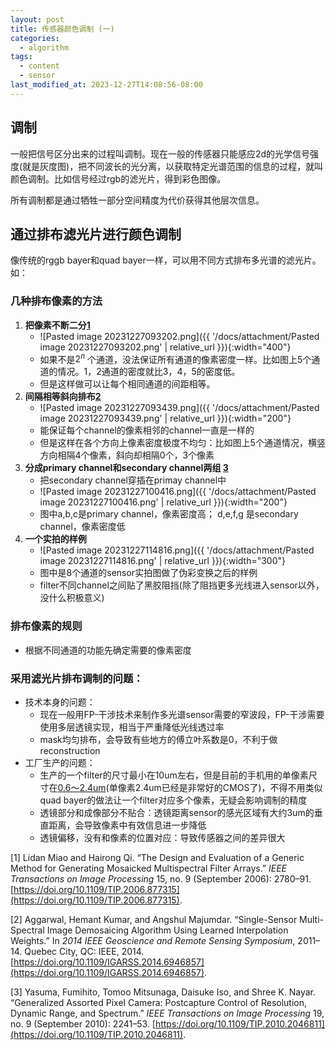 ```yaml
---
layout: post
title: 传感器颜色调制 (一)
categories:
  - algorithm
tags:
  - content
  - sensor
last_modified_at: 2023-12-27T14:08:56-08:00
---
```

## 调制

一般把信号区分出来的过程叫调制。现在一般的传感器只能感应2d的光学信号强度(就是灰度图)，把不同波长的光分离，以获取特定光谱范围的信息的过程，就叫颜色调制。比如信号经过rgb的滤光片，得到彩色图像。

所有调制都是通过牺牲一部分空间精度为代价获得其他层次信息。

## 通过排布滤光片进行颜色调制

像传统的rggb bayer和quad bayer一样，可以用不同方式排布多光谱的滤光片。如：
### 几种排布像素的方法

1. **把像素不断二分[1](#ref)** 
	- ![Pasted image 20231227093202.png]({{ '/docs/attachment/Pasted image 20231227093202.png' | relative_url }}){:width="400"}  
	- 如果不是$2^n$ 个通道，没法保证所有通道的像素密度一样。比如图上5个通道的情况。1，2通道的密度就比3，4，5的密度低。
	- 但是这样做可以让每个相同通道的间距相等。
2. **间隔相等斜向排布[2](#ref)**  
	- ![Pasted image 20231227093439.png]({{ '/docs/attachment/Pasted image 20231227093439.png' | relative_url }}){:width="200"} 
	- 能保证每个channel的像素相邻的channel一直是一样的
	- 但是这样在各个方向上像素密度极度不均匀：比如图上5个通道情况，横竖方向相隔4个像素，斜向却相隔0个，3个像素
3. **分成primary channel和secondary channel两组 [3](#ref)**
	- 把secondary channel穿插在primay channel中
	-  ![Pasted image 20231227100416.png]({{ '/docs/attachment/Pasted image 20231227100416.png' | relative_url }}){:width="200"}
	- 图中a,b,c是primary channel，像素密度高； d,e,f,g 是secondary channel，像素密度低
4.  **一个实拍的样例**
	- ![Pasted image 20231227114816.png]({{ '/docs/attachment/Pasted image 20231227114816.png' | relative_url }}){:width="300"} 
	- 图中是8个通道的sensor实拍图做了伪彩变换之后的样例
	- filter不同channel之间贴了黑胶阻挡(除了阻挡更多光线进入sensor以外，没什么积极意义)

### 排布像素的规则

- 根据不同通道的功能先确定需要的像素密度
### 采用滤光片排布调制的问题：

- 技术本身的问题：
	- 现在一般用FP-干涉技术来制作多光谱sensor需要的窄波段，FP-干涉需要使用多层透镜实现，相当于严重降低光线透过率
	- mask均匀排布，会导致有些地方的傅立叶系数是0，不利于做reconstruction
- 工厂生产的问题：
	- 生产的一个filter的尺寸最小在10um左右，但是目前的手机用的单像素尺寸在[0.6～2.4um][像素尺寸](单像素2.4um已经是非常好的CMOS了)，不得不用类似quad bayer的做法让一个filter对应多个像素，无疑会影响调制的精度
	- 透镜部分和成像部分不贴合：透镜距离sensor的感光区域有大约3um的垂直距离，会导致像素中有效信息进一步降低
	- 透镜偏移，没有和像素的位置对应：导致传感器之间的差异很大




[像素尺寸]: https://www.igao7.com/news/202204/Xo2jTjWP67ayPtIA.html

<span id="ref"></span>
[1]  Lidan Miao and Hairong Qi. “The Design and Evaluation of a Generic Method for Generating Mosaicked Multispectral Filter Arrays.” _IEEE Transactions on Image Processing_ 15, no. 9 (September 2006): 2780–91. [https://doi.org/10.1109/TIP.2006.877315](https://doi.org/10.1109/TIP.2006.877315).

[2] Aggarwal, Hemant Kumar, and Angshul Majumdar. “Single-Sensor Multi-Spectral Image Demosaicing Algorithm Using Learned Interpolation Weights.” In _2014 IEEE Geoscience and Remote Sensing Symposium_, 2011–14. Quebec City, QC: IEEE, 2014. [https://doi.org/10.1109/IGARSS.2014.6946857](https://doi.org/10.1109/IGARSS.2014.6946857).

[3] Yasuma, Fumihito, Tomoo Mitsunaga, Daisuke Iso, and Shree K. Nayar. “Generalized Assorted Pixel Camera: Postcapture Control of Resolution, Dynamic Range, and Spectrum.” _IEEE Transactions on Image Processing_ 19, no. 9 (September 2010): 2241–53. [https://doi.org/10.1109/TIP.2010.2046811](https://doi.org/10.1109/TIP.2010.2046811).


